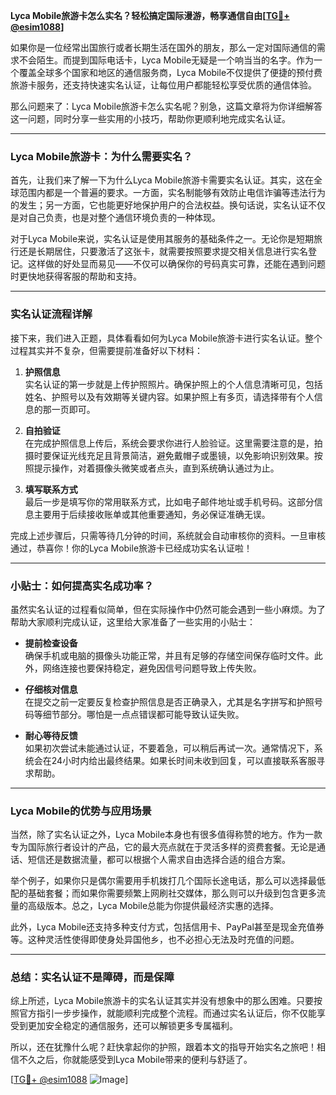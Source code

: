 **Lyca Mobile旅游卡怎么实名？轻松搞定国际漫游，畅享通信自由[[TG💪+ @esim1088](https://t.me/s/esim1088)]**

如果你是一位经常出国旅行或者长期生活在国外的朋友，那么一定对国际通信的需求不会陌生。而提到国际电话卡，Lyca Mobile无疑是一个响当当的名字。作为一个覆盖全球多个国家和地区的通信服务商，Lyca Mobile不仅提供了便捷的预付费旅游卡服务，还支持快速实名认证，让每位用户都能轻松享受优质的通信体验。

那么问题来了：Lyca Mobile旅游卡怎么实名呢？别急，这篇文章将为你详细解答这一问题，同时分享一些实用的小技巧，帮助你更顺利地完成实名认证。

---

### Lyca Mobile旅游卡：为什么需要实名？

首先，让我们来了解一下为什么Lyca Mobile旅游卡需要实名认证。其实，这在全球范围内都是一个普遍的要求。一方面，实名制能够有效防止电信诈骗等违法行为的发生；另一方面，它也能更好地保护用户的合法权益。换句话说，实名认证不仅是对自己负责，也是对整个通信环境负责的一种体现。

对于Lyca Mobile来说，实名认证是使用其服务的基础条件之一。无论你是短期旅行还是长期居住，只要激活了这张卡，就需要按照要求提交相关信息进行实名登记。这样做的好处显而易见——不仅可以确保你的号码真实可靠，还能在遇到问题时更快地获得客服的帮助和支持。

---

### 实名认证流程详解

接下来，我们进入正题，具体看看如何为Lyca Mobile旅游卡进行实名认证。整个过程其实并不复杂，但需要提前准备好以下材料：

1. **护照信息**  
   实名认证的第一步就是上传护照照片。确保护照上的个人信息清晰可见，包括姓名、护照号以及有效期等关键内容。如果护照上有多页，请选择带有个人信息的那一页即可。

2. **自拍验证**  
   在完成护照信息上传后，系统会要求你进行人脸验证。这里需要注意的是，拍摄时要保证光线充足且背景简洁，避免戴帽子或墨镜，以免影响识别效果。按照提示操作，对着摄像头微笑或者点头，直到系统确认通过为止。

3. **填写联系方式**  
   最后一步是填写你的常用联系方式，比如电子邮件地址或手机号码。这部分信息主要用于后续接收账单或其他重要通知，务必保证准确无误。

完成上述步骤后，只需等待几分钟的时间，系统就会自动审核你的资料。一旦审核通过，恭喜你！你的Lyca Mobile旅游卡已经成功实名认证啦！

---

### 小贴士：如何提高实名成功率？

虽然实名认证的过程看似简单，但在实际操作中仍然可能会遇到一些小麻烦。为了帮助大家顺利完成认证，这里给大家准备了一些实用的小贴士：

- **提前检查设备**  
  确保手机或电脑的摄像头功能正常，并且有足够的存储空间保存临时文件。此外，网络连接也要保持稳定，避免因信号问题导致上传失败。

- **仔细核对信息**  
  在提交之前一定要反复检查护照信息是否正确录入，尤其是名字拼写和护照号码等细节部分。哪怕是一点点错误都可能导致认证失败。

- **耐心等待反馈**  
  如果初次尝试未能通过认证，不要着急，可以稍后再试一次。通常情况下，系统会在24小时内给出最终结果。如果长时间未收到回复，可以直接联系客服寻求帮助。

---

### Lyca Mobile的优势与应用场景

当然，除了实名认证之外，Lyca Mobile本身也有很多值得称赞的地方。作为一款专为国际旅行者设计的产品，它的最大亮点就在于灵活多样的资费套餐。无论是通话、短信还是数据流量，都可以根据个人需求自由选择合适的组合方案。

举个例子，如果你只是偶尔需要用手机拨打几个国际长途电话，那么可以选择最低配的基础套餐；而如果你需要频繁上网刷社交媒体，那么则可以升级到包含更多流量的高级版本。总之，Lyca Mobile总能为你提供最经济实惠的选择。

此外，Lyca Mobile还支持多种支付方式，包括信用卡、PayPal甚至是现金充值券等。这种灵活性使得即使身处异国他乡，也不必担心无法及时充值的问题。

---

### 总结：实名认证不是障碍，而是保障

综上所述，Lyca Mobile旅游卡的实名认证其实并没有想象中的那么困难。只要按照官方指引一步步操作，就能顺利完成整个流程。而通过实名认证后，你不仅能享受到更加安全稳定的通信服务，还可以解锁更多专属福利。

所以，还在犹豫什么呢？赶快拿起你的护照，跟着本文的指导开始实名之旅吧！相信不久之后，你就能感受到Lyca Mobile带来的便利与舒适了。

[[TG💪+ @esim1088](https://t.me/s/esim1088) ![Image](https://i.postimg.cc/4NQfJmqS/Snipaste-2025-05-13-00-14-12.png)]